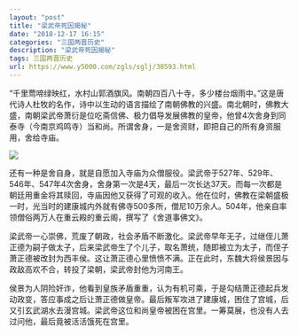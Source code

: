 ```yaml
---
layout: "post"
title: "梁武帝死因揭秘"
date: "2018-12-17 16:15"
categories: "三国两晋历史"
description: "梁武帝死因揭秘"
tags: 三国两晋历史
url: https://www.y5000.com/zgls/sglj/30593.html
---
```






“千里莺啼绿映红，水村山郭酒旗风。南朝四百八十寺，多少楼台烟雨中。”这是唐代诗人杜牧的名作，诗中以生动的语言描绘了南朝佛教的兴盛。南北朝时，佛教大盛，南朝梁武帝萧衍是位吃斋信佛、极力倡导发展佛教的皇帝，他曾4次舍身到同泰寺（今南京鸡鸣寺）当和尚。所谓舍身，一是舍资财，即把自己的所有身资服用，舍给寺庙。

![](https://img.y5000.com/uploads/allimg/180601/8-1P601114441313.jpg)

还有一种是舍自身，就是自愿加入寺庙为众僧服役。梁武帝于527年、529年、546年、547年4次舍身，舍身第一次是4天，最后一次长达37天。而每一次都是朝廷用重金将其赎回，寺庙因他又获得了可观的收入。他在位时，佛教在梁朝盛极一时，光当时的建康城内外就有佛寺500多所，僧尼10万余人。504年，他亲自率领僧俗两万人在重云殿的重云阁，撰写了《舍道事佛文》。

梁武帝一心崇佛，荒废了朝政，社会矛盾不断激化。梁武帝早年无子，过继侄儿萧正德为嗣子做太子，后来梁武帝生了个儿子，取名萧统，随即被立为太子，而侄子萧正德被改封为西丰侯。这让萧正德心里愤愤不满。正在此时，东魏大将侯景因与政敌高欢不合，转投了梁朝，梁武帝封他为河南王。

侯景为人阴险奸诈，他看到皇族矛盾重重，认为有机可乘，于是勾结萧正德起兵发动政变，答应事成之后让萧正德做皇帝。最后叛军攻进了建康城，困住了宫城，后又引玄武湖水去漫宫城。梁武帝这位和尚皇帝被困在宫里。一筹莫展，也没有人去过问他，最后竟被活活饿死在宫里。
